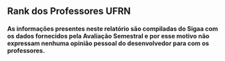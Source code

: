## Rank dos Professores UFRN

<!-- # [Link para a página](https://juniordnts.github.io/professor-rank/front/index.html) -->

#### As informações presentes neste relatório são compiladas do Sigaa com os dados fornecidos pela Avaliação Semestral e por esse motivo não expressam nenhuma opinião pessoal do desenvolvedor para com os professores.

<!-- ## Screenshot: -->

<!-- _Página principal, escolha o departamento_

![Home](res/home.png)

---

_Departamento, clique nos ícones para as informações_

![Departamento](res/departamento.png)

---

_Ícone da bolinha, mostra a média das notas e a média do desvio padrão da avaliação do professor_

![Pontuação Professor](res/nota.png)

---

_Ícone do quadro, mostra a indicação de cada professor por disciplinas_

![Pontuação do Professor nas Disciplinas](res/disciplinas.png) -->
